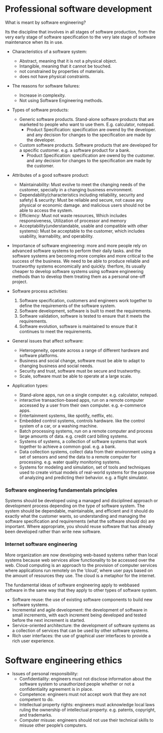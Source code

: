# Professional software development

What is meant by software engineering?

Its the discipline that involves in all stages of software production, from the very early stage of software specification to the very late stage of software maintenance when its in use.

- Characteristics of a software system:
    - Abstract, meaning that it is not a physical object.
    - Intangible, meaning that it cannot be touched.
    - not constrained by properties of materials.
    - does not have physical constraints.

- The reasons for software failures:
    - Increase in complexity.
    - Not using Software Engineering methods.

- Types of software products:
    - Generic software products. Stand-alone software products that are marketed to people who want to use them. E.g. calculator, notepad.
        - Product Specification: specification are owend by the developer. and any decision for changes to the specification are made by the developer.
    - Custom software products. Software products that are developed for a specific customer. e.g. a software product for a bank.
        - Product Specification: specification are owend by the customer. and any decision for changes to the specification are made by the customer.

- Attributes of a good software product:
    - Maintainability: Must evolve to meet the changing needs of the customer, specially in a changing business environment.
    - Dependability(characteristics including reliability, security and safety) & security: Must be reliable and secure, not cause any physical or economic damage. and malicious users should not be able to access the system.
    - Efficiency: Must not waste resources, Which includes responsiveness, Utilization of processor and memory
    - Acceptability(understandable, usable and compatible with other systems): Must be acceptable to the customer, which includes usability, learnability, and operability.

- Importance of software engineering: more and more people rely on advanced software systems to perform their daily tasks. and the software systems are becoming more complex and more critical to the success of the business. We need to be able to produce reliable and trustworthy systems economically and quickly. therfore, its usually cheaper to develop software systems using software engineering methods than to develop them treating them as a personal one-off project.

- Software process activities:
    1. Software specification, customers and engineers work together to define the requirements of the software system.
    2. Software development, software is built to meet the requirements.
    3. Software validation, software is tested to ensure that it meets the requirements.
    4. Software evolution, software is maintained to ensure that it continues to meet the requirements.

- General issues that affect software:
    - Heterogeneity, operate across a range of different hardware and software platforms.
    - Business and social change, software must be able to adapt to changing business and social needs.
    - Security and trust, software must be secure and trustworthy.
    - Scale, software must be able to operate at a large scale.

- Application types:
    - Stand-alone apps, run on a single computer. e.g. calculator, notepad.
    - interactive transaction-based apps, run on a remote computer accessed by a user from their own computer. e.g. e-commerce apps.
    - Entertainment systems, like spotify, netflix, etc.
    - Embedded control systems, controls hardware. like the control system of a car, or a washing machine.
    - Batch processing systems, run on a remote computer and process large amounts of data. e.g. credit card billing systems.
    - Systems of systems, a collection of software systems that work together to achieve a common goal. e.g. a bank.
    - Data collection systems, collect data from their environment using a set of sensors and send the data to a remote computer for processing. e.g. water quality monitoring systems.
    - Systems for modeling and simulation, set of tools and techniques used to create virtual models of real-world systems for the purpose of analyzing and predicting their behavior. e.g. a flight simulator. 

### Software engineering fundamentals principles

Systems should be developed using a managed and disciplined approach or development process depending on the type of software system. The system should be dependable, maintainable, and efficient and it should do exactly what the customer wants, so understanding and managing the software specification and requirements (what the software should do) are important. Where appropriate, you should reuse software that has already been developed rather than write new software.

### Internet software engineering

More organization are now developing web-based systems rather than local systems because web services allow functionality to be accessed over the web. Cloud computing is an approach to the provision of computer services where applications run remotely on the ‘cloud’, where user pays based on the amount of resources they use. The cloud is a metaphor for the internet.

The fundamental ideas of software engineering apply to webbased software in the same way that they apply to other types of
software system.
- Software reuse: the use of existing software components to build new software systems.
- Incremental and agile development: the development of software in small increments, with each increment being developed and tested before the next increment is started.
- Service-oriented architecture: the development of software systems as a collection of services that can be used by other software systems.
- Rich user interfaces: the use of graphical user interfaces to provide a rich user experience.

# Software engineering ethics

- Issues of personal responsibility:
    - Confidentiality: engineers must not disclose information about the software system to unauthorized people whether or not a confidentiality agreement is in place.
    - Competence: engineers must not accept work that they are not competent to do.
    - Intellectual property rights: engineers must acknowledge local laws ruling the ownership of intellectual property. e.g. patents, copyright, and trademarks.
    - Computer misuse: engineers should not use their technical skills to misuse other people’s computers.